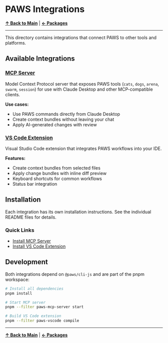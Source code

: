 # PAWS Integrations

**[↑ Back to Main](../README.md)** | **[← Packages](../packages/README.md)**

---

This directory contains integrations that connect PAWS to other tools and platforms.

## Available Integrations

### [MCP Server](mcp/README.md)
Model Context Protocol server that exposes PAWS tools (`cats`, `dogs`, `arena`, `swarm`, `session`) for use with Claude Desktop and other MCP-compatible clients.

**Use cases:**
- Use PAWS commands directly from Claude Desktop
- Create context bundles without leaving your chat
- Apply AI-generated changes with review

### [VS Code Extension](vscode/README.md)
Visual Studio Code extension that integrates PAWS workflows into your IDE.

**Features:**
- Create context bundles from selected files
- Apply change bundles with inline diff preview
- Keyboard shortcuts for common workflows
- Status bar integration

## Installation

Each integration has its own installation instructions. See the individual README files for details.

### Quick Links

- [Install MCP Server](mcp/README.md#installation)
- [Install VS Code Extension](vscode/README.md#installation)

## Development

Both integrations depend on `@paws/cli-js` and are part of the pnpm workspace:

```bash
# Install all dependencies
pnpm install

# Start MCP server
pnpm --filter paws-mcp-server start

# Build VS Code extension
pnpm --filter paws-vscode compile
```

---

**[↑ Back to Main](../README.md)** | **[← Packages](../packages/README.md)**
